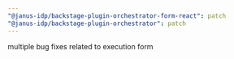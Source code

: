 ```yaml
---
"@janus-idp/backstage-plugin-orchestrator-form-react": patch
"@janus-idp/backstage-plugin-orchestrator": patch
---
```


multiple bug fixes related to execution form
